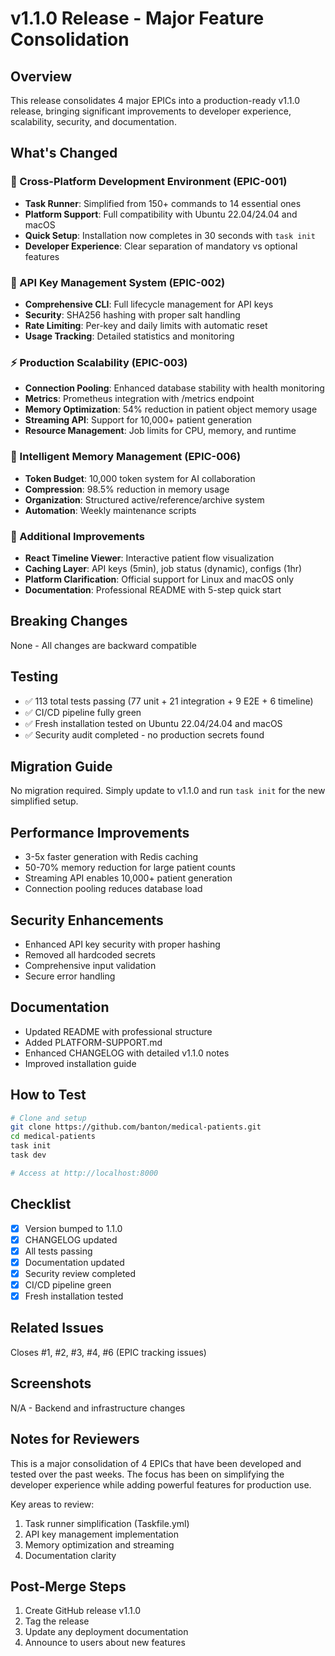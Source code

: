 # v1.1.0 Release - Major Feature Consolidation

## Overview

This release consolidates 4 major EPICs into a production-ready v1.1.0 release, bringing significant improvements to developer experience, scalability, security, and documentation.

## What's Changed

### 🚀 Cross-Platform Development Environment (EPIC-001)
- **Task Runner**: Simplified from 150+ commands to 14 essential ones
- **Platform Support**: Full compatibility with Ubuntu 22.04/24.04 and macOS
- **Quick Setup**: Installation now completes in 30 seconds with `task init`
- **Developer Experience**: Clear separation of mandatory vs optional features

### 🔐 API Key Management System (EPIC-002)
- **Comprehensive CLI**: Full lifecycle management for API keys
- **Security**: SHA256 hashing with proper salt handling
- **Rate Limiting**: Per-key and daily limits with automatic reset
- **Usage Tracking**: Detailed statistics and monitoring

### ⚡ Production Scalability (EPIC-003)
- **Connection Pooling**: Enhanced database stability with health monitoring
- **Metrics**: Prometheus integration with /metrics endpoint
- **Memory Optimization**: 54% reduction in patient object memory usage
- **Streaming API**: Support for 10,000+ patient generation
- **Resource Management**: Job limits for CPU, memory, and runtime

### 🧠 Intelligent Memory Management (EPIC-006)
- **Token Budget**: 10,000 token system for AI collaboration
- **Compression**: 98.5% reduction in memory usage
- **Organization**: Structured active/reference/archive system
- **Automation**: Weekly maintenance scripts

### 🎯 Additional Improvements
- **React Timeline Viewer**: Interactive patient flow visualization
- **Caching Layer**: API keys (5min), job status (dynamic), configs (1hr)
- **Platform Clarification**: Official support for Linux and macOS only
- **Documentation**: Professional README with 5-step quick start

## Breaking Changes
None - All changes are backward compatible

## Testing
- ✅ 113 total tests passing (77 unit + 21 integration + 9 E2E + 6 timeline)
- ✅ CI/CD pipeline fully green
- ✅ Fresh installation tested on Ubuntu 22.04/24.04 and macOS
- ✅ Security audit completed - no production secrets found

## Migration Guide
No migration required. Simply update to v1.1.0 and run `task init` for the new simplified setup.

## Performance Improvements
- 3-5x faster generation with Redis caching
- 50-70% memory reduction for large patient counts
- Streaming API enables 10,000+ patient generation
- Connection pooling reduces database load

## Security Enhancements
- Enhanced API key security with proper hashing
- Removed all hardcoded secrets
- Comprehensive input validation
- Secure error handling

## Documentation
- Updated README with professional structure
- Added PLATFORM-SUPPORT.md
- Enhanced CHANGELOG with detailed v1.1.0 notes
- Improved installation guide

## How to Test
```bash
# Clone and setup
git clone https://github.com/banton/medical-patients.git
cd medical-patients
task init
task dev

# Access at http://localhost:8000
```

## Checklist
- [x] Version bumped to 1.1.0
- [x] CHANGELOG updated
- [x] All tests passing
- [x] Documentation updated
- [x] Security review completed
- [x] CI/CD pipeline green
- [x] Fresh installation tested

## Related Issues
Closes #1, #2, #3, #4, #6 (EPIC tracking issues)

## Screenshots
N/A - Backend and infrastructure changes

## Notes for Reviewers
This is a major consolidation of 4 EPICs that have been developed and tested over the past weeks. The focus has been on simplifying the developer experience while adding powerful features for production use.

Key areas to review:
1. Task runner simplification (Taskfile.yml)
2. API key management implementation
3. Memory optimization and streaming
4. Documentation clarity

## Post-Merge Steps
1. Create GitHub release v1.1.0
2. Tag the release
3. Update any deployment documentation
4. Announce to users about new features